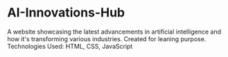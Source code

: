 # AI-Innovations-Hub
A website showcasing the latest advancements in artificial intelligence and how it's transforming various industries. Created for leaning purpose. Technologies Used:  HTML, CSS, JavaScript
